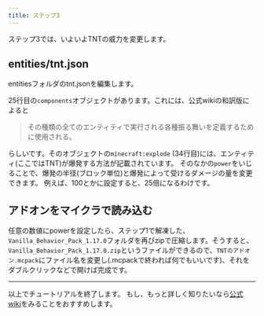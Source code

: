```yaml
---
title: ステップ3
---
```

ステップ3では、いよいよTNTの威力を変更します。

## entities/tnt.json
entitiesフォルダのtnt.jsonを編集します。

25行目の`components`オブジェクトがあります。これには、公式wikiの和訳版によると

> その種類の全てのエンティティで実行される各種振る舞いを定義するために使用される。 

らしいです。そのオブジェクトの`minecraft:explode` (34行目)には、エンティティ(ここではTNT)が爆発する方法が記載されています。
そのなかの`power`をいじることで、爆発の半径(ブロック単位)と爆発によって受けるダメージの量を変更できます。
例えば、100とかに設定すると、25倍になるわけです。

## アドオンをマイクラで読み込む
任意の数値にpowerを設定したら、ステップ1で解凍した、`Vanilla_Behavior_Pack_1.17.0`フォルダを再びzipで圧縮します。そうすると、`Vanilla_Behavior_Pack_1.17.0.zip`というファイルができるので、`TNTのアドオン.mcpack`にファイル名を変更し(.mcpackで終われば何でもいいです)、それをダブルクリックなどで開けば完成です。

___

以上でチュートリアルを終了します。
もし、もっと詳しく知りたいなら[公式wiki](https://minecraft.fandom.com/ja/wiki/%E3%83%81%E3%83%A5%E3%83%BC%E3%83%88%E3%83%AA%E3%82%A2%E3%83%AB/Bedrock_Edition/%E3%83%93%E3%83%98%E3%82%A4%E3%83%93%E3%82%A2%E3%83%BC%E3%83%91%E3%83%83%E3%82%AF%E3%81%AE%E4%BD%9C%E6%88%90)をみることをおすすめします。
